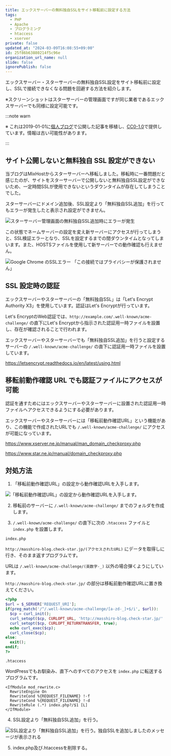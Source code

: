 ```yaml
---
title: エックスサーバーの無料独自SSLをサイト移転前に設定する方法
tags:
  - PHP
  - Apache
  - プログラミング
  - htaccess
  - xserver
private: false
updated_at: "2024-03-09T16:08:55+09:00"
id: 25f86b63880214f5c96e
organization_url_name: null
slide: false
ignorePublish: false
---
```


エックスサーバー・スターサーバーの無料独自SSL設定をサイト移転前に設定し、SSLで接続できなくなる問題を回避する方法を紹介します。

※スクリーンショットはスターサーバーの管理画面ですが同じ業者であるエックスサーバーでも同様に設定可能です。

:::note warn

※ これは2019-01-01に[個人ブログ](https://bicstone.me)で公開した記事を移植し、[CC0-1.0](https://creativecommons.org/publicdomain/zero/1.0/deed.ja)で提供しています。情報は古い可能性があります。

:::

## サイト公開しないと無料独自 SSL 設定ができない

当ブログはMixHostからスターサーバーへ移転しました。移転時に一番問題だと感じたのが、サイトをスターサーバーで公開しないと無料独自SSL設定ができないため、一定時間SSLが使用できないというダウンタイムが存在してしまうことでした。

スターサーバーにドメイン追加後、SSL設定より「無料独自SSL追加」を行ってもエラーが発生したと表示され設定ができません。

![スターサーバー管理画面の無料独自SSL追加時にエラーが発生](https://qiita-image-store.s3.ap-northeast-1.amazonaws.com/0/684999/16fa4e63-498a-c278-c4af-fd46dbad002d.png)

この状態でネームサーバーの設定を変え新サーバーにアクセスが行ってしまうと、SSL検証エラーとなり、SSLを設定するまでの間ダウンタイムとなってしまいます。また、HOSTSファイルを使用して新サーバーでの動作確認も行えません。

![Google Chrome のSSLエラー 「この接続ではプライバシーが保護されません」](https://qiita-image-store.s3.ap-northeast-1.amazonaws.com/0/684999/c75c1ae4-00e5-a93c-8242-be39a82ec6c1.png)

## SSL 設定時の認証

エックスサーバーやスターサーバーの「無料独自SSL」は「Let's Encrypt Authority X3」を使用しています。認証はLet's Encryptが行っています。

Let's EncryptのWeb認証では、`http://example.com/.well-known/acme-challenge/` の直下にLet's Encryptから指示された認証用一時ファイルを設置し、存在が確認されることで行われます。

エックスサーバーやスターサーバーでも「無料独自SSL追加」を行うと設定するサーバーの `/.well-known/acme-challenge/` の直下に認証用一時ファイルを設置しています。

https://letsencrypt.readthedocs.io/en/latest/using.html

## 移転前動作確認 URL でも認証ファイルにアクセスが可能

認証を通すためにはエックスサーバーやスターサーバーに設置された認証用一時ファイルへアクセスできるようにする必要があります。

エックスサーバーやスターサーバーには「移転前動作確認URL」という機能があり、この機能で作成されたURLでも `/.well-known/acme-challenge/` にアクセスが可能になっています。

https://www.xserver.ne.jp/manual/man_domain_checkproxy.php

https://www.star.ne.jp/manual/domain_checkproxy.php

## 対処方法

1. 「移転前動作確認URL」の設定から動作確認URLを入手します。

![「移転前動作確認URL」の設定から動作確認URLを入手します。](https://qiita-image-store.s3.ap-northeast-1.amazonaws.com/0/684999/63884fd3-31fd-7d1c-8ee4-b561a43fef58.png)

2. 移転前のサーバーに `/.well-known/acme-challenge/` までのフォルダを作成します。

3. `/.well-known/acme-challenge/` の直下に次の `.htaccess` ファイルと `index.php` を設置します。

`index.php`

`http://masshiro-blog.check-star.jp/(アクセスされたURL)` にデータを取得しに行き、そのまま返すプログラムです。

URLは `/.well-known/acme-challenge/(英数字-_)` 以外の場合弾くようにしています。

`http://masshiro-blog.check-star.jp/` の部分は移転前動作確認URLに置き換えてください。

```php
<?php
$url = $_SERVER['REQUEST_URI'];
if(preg_match('/^/.well-known/acme-challenge/[a-zd-_]+$/i', $url)):
  $cp = curl_init();
  curl_setopt($cp, CURLOPT_URL, 'http://masshiro-blog.check-star.jp/' . $url);
  curl_setopt($cp, CURLOPT_RETURNTRANSFER, true);
  echo curl_exec($cp);
  curl_close($cp);
else:
  exit();
endif;
?>
```

`.htaccess`

WordPressでもお馴染み、直下へのすべてのアクセスを `index.php` に転送するプログラムです。

```plain
<IfModule mod_rewrite.c>
  RewriteEngine On
  RewriteCond %{REQUEST_FILENAME} !-f
  RewriteCond %{REQUEST_FILENAME} !-d
  RewriteRule (.*) index.php?/$1 [L]
</IfModule>
```

4. SSL設定より「無料独自SSL追加」を行う。

![SSL設定より「無料独自SSL追加」を行う。独自SSLを追加しましたのメッセージが表示される](https://qiita-image-store.s3.ap-northeast-1.amazonaws.com/0/684999/b45d2ea7-dd51-94e2-ef33-30199a117c93.png)

5. index.php及び.htaccessを削除する。
